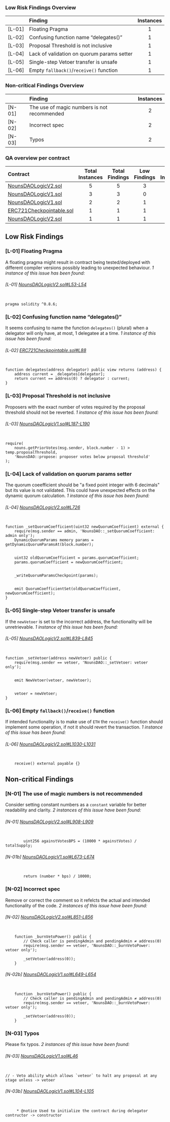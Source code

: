 ### Low Risk Findings Overview
|        | Finding                                    |  Instances  |
|:-------|:-------------------------------------------|:-----------:|
| [L-01] | Floating Pragma                            |      1      |
| [L-02] | Confusing function name “delegates()”      |      1      |
| [L-03] | Proposal Threshold is not inclusive        |      1      |
| [L-04] | Lack of validation on quorum params setter |      1      |
| [L-05] | Single-step Vetoer transfer is unsafe      |      1      |
| [L-06] | Empty `fallback()`/`receive()` function    |      1      |
### Non-critical Findings Overview
|        | Finding                                     |  Instances  |
|:-------|:--------------------------------------------|:-----------:|
| [N-01] | The use of magic numbers is not recommended |      2      |
| [N-02] | Incorrect spec                              |      2      |
| [N-03] | Typos                                       |      2      |
### QA overview per contract
| Contract                                                                                                                                                         |  Total Instances  |  Total Findings  |  Low Findings  |  Low Instances  |  NC Findings  |  NC Instances  |
|:-----------------------------------------------------------------------------------------------------------------------------------------------------------------|:-----------------:|:----------------:|:--------------:|:---------------:|:-------------:|:--------------:|
| [NounsDAOLogicV2.sol](https://github.com/code-423n4/2022-08-nounsdao/blob/452695d4764ba9d5e1d3eef0d5ecca3d004f215a/contracts/governance/NounsDAOLogicV2.sol)     |         5         |        5         |       3        |        3        |       2       |       2        |
| [NounsDAOLogicV1.sol](https://github.com/code-423n4/2022-08-nounsdao/blob/452695d4764ba9d5e1d3eef0d5ecca3d004f215a/contracts/governance/NounsDAOLogicV1.sol)     |         3         |        3         |       0        |        0        |       3       |       3        |
| [NounsDAOLogicV1.sol](https://github.com/code-423n4/2022-08-nounsdao/blob/c1c7c6201d0247f92472419ff657b570f9104565/contracts/governance/NounsDAOLogicV1.sol)     |         2         |        2         |       1        |        1        |       1       |       1        |
| [ERC721Checkpointable.sol](https://github.com/code-423n4/2022-08-nounsdao/blob/452695d4764ba9d5e1d3eef0d5ecca3d004f215a/contracts/base/ERC721Checkpointable.sol) |         1         |        1         |       1        |        1        |       0       |       0        |
| [NounsDAOLogicV2.sol](https://github.com/code-423n4/2022-08-nounsdao/blob/c1c7c6201d0247f92472419ff657b570f9104565/contracts/governance/NounsDAOLogicV2.sol)     |         1         |        1         |       1        |        1        |       0       |       0        |
## Low Risk Findings
### [L-01] Floating Pragma
A floating pragma might result in contract being tested/deployed with different compiler versions possibly leading to unexpected behaviour.
*1 instance of this issue has been found:*
###### [L-01] [NounsDAOLogicV2.sol#L53-L54](https://github.com/code-423n4/2022-08-nounsdao/blob/452695d4764ba9d5e1d3eef0d5ecca3d004f215a/contracts/governance/NounsDAOLogicV2.sol#L53-L54)
```solidity

pragma solidity ^0.8.6;

```
### [L-02] Confusing function name “delegates()”
It seems confusing to name the function `delegates()` (plural) when a delegator will only have, at most, 1 delegatee at a time.
*1 instance of this issue has been found:*
###### [L-02] [ERC721Checkpointable.sol#L88](https://github.com/code-423n4/2022-08-nounsdao/blob/452695d4764ba9d5e1d3eef0d5ecca3d004f215a/contracts/base/ERC721Checkpointable.sol#L88)
```solidity

function delegates(address delegator) public view returns (address) {
    address current = _delegates[delegator];
    return current == address(0) ? delegator : current;
}
```
### [L-03] Proposal Threshold is not inclusive
Proposers with the exact number of votes required by the proposal threshold should not be reverted.
*1 instance of this issue has been found:*
###### [L-03] [NounsDAOLogicV1.sol#L187-L190](https://github.com/code-423n4/2022-08-nounsdao/blob/c1c7c6201d0247f92472419ff657b570f9104565/contracts/governance/NounsDAOLogicV1.sol#L187-L190)
```solidity

require(
    nouns.getPriorVotes(msg.sender, block.number - 1) > temp.proposalThreshold,
    'NounsDAO::propose: proposer votes below proposal threshold'
);
```
### [L-04] Lack of validation on quorum params setter
The quorum coeefficient should be "a fixed point integer with 6 decimals" but its value is not validated. This could have unexpected effects on the dynamic quorum calculation.
*1 instance of this issue has been found:*
###### [L-04] [NounsDAOLogicV2.sol#L726](https://github.com/code-423n4/2022-08-nounsdao/blob/c1c7c6201d0247f92472419ff657b570f9104565/contracts/governance/NounsDAOLogicV2.sol#L726)
```solidity

function _setQuorumCoefficient(uint32 newQuorumCoefficient) external {
    require(msg.sender == admin, 'NounsDAO::_setQuorumCoefficient: admin only');
    DynamicQuorumParams memory params = getDynamicQuorumParamsAt(block.number);


    uint32 oldQuorumCoefficient = params.quorumCoefficient;
    params.quorumCoefficient = newQuorumCoefficient;


    _writeQuorumParamsCheckpoint(params);


    emit QuorumCoefficientSet(oldQuorumCoefficient, newQuorumCoefficient);
}
```
### [L-05] Single-step Vetoer transfer is unsafe
If the `newVetoer` is set to the incorrect address, the functionality will be unretrievable.
*1 instance of this issue has been found:*
###### [L-05] [NounsDAOLogicV2.sol#L839-L845](https://github.com/code-423n4/2022-08-nounsdao/blob/452695d4764ba9d5e1d3eef0d5ecca3d004f215a/contracts/governance/NounsDAOLogicV2.sol#L839-L845)
```solidity

function _setVetoer(address newVetoer) public {
    require(msg.sender == vetoer, 'NounsDAO::_setVetoer: vetoer only');


    emit NewVetoer(vetoer, newVetoer);


    vetoer = newVetoer;
}
```
### [L-06] Empty `fallback()`/`receive()` function
If intended functionality is to make use of `ETH` the `receive()` function should implement some operation, if not it should revert the transaction.
*1 instance of this issue has been found:*
###### [L-06] [NounsDAOLogicV2.sol#L1030-L1031](https://github.com/code-423n4/2022-08-nounsdao/blob/452695d4764ba9d5e1d3eef0d5ecca3d004f215a/contracts/governance/NounsDAOLogicV2.sol#L1030-L1031)
```solidity

    receive() external payable {}

```

## Non-critical Findings
### [N-01] The use of magic numbers is not recommended
Consider setting constant numbers as a `constant` variable for better readability and clarity.
*2 instances of this issue have been found:*
###### [N-01] [NounsDAOLogicV2.sol#L908-L909](https://github.com/code-423n4/2022-08-nounsdao/blob/452695d4764ba9d5e1d3eef0d5ecca3d004f215a/contracts/governance/NounsDAOLogicV2.sol#L908-L909)
```solidity

        uint256 againstVotesBPS = (10000 * againstVotes) / totalSupply;

```
###### [N-01b] [NounsDAOLogicV1.sol#L673-L674](https://github.com/code-423n4/2022-08-nounsdao/blob/452695d4764ba9d5e1d3eef0d5ecca3d004f215a/contracts/governance/NounsDAOLogicV1.sol#L673-L674)
```solidity

        return (number * bps) / 10000;

```
### [N-02] Incorrect spec
Remove or correct the comment so it refelcts the actual and intended functionality of the code.
*2 instances of this issue have been found:*
###### [N-02] [NounsDAOLogicV2.sol#L851-L856](https://github.com/code-423n4/2022-08-nounsdao/blob/452695d4764ba9d5e1d3eef0d5ecca3d004f215a/contracts/governance/NounsDAOLogicV2.sol#L851-L856)
```solidity

    function _burnVetoPower() public {
        // Check caller is pendingAdmin and pendingAdmin ≠ address(0)
        require(msg.sender == vetoer, 'NounsDAO::_burnVetoPower: vetoer only');

        _setVetoer(address(0));
    }
```
###### [N-02b] [NounsDAOLogicV1.sol#L649-L654](https://github.com/code-423n4/2022-08-nounsdao/blob/452695d4764ba9d5e1d3eef0d5ecca3d004f215a/contracts/governance/NounsDAOLogicV1.sol#L649-L654)
```solidity

    function _burnVetoPower() public {
        // Check caller is pendingAdmin and pendingAdmin ≠ address(0)
        require(msg.sender == vetoer, 'NounsDAO::_burnVetoPower: vetoer only');

        _setVetoer(address(0));
    }
```
### [N-03] Typos
Please fix typos.
*2 instances of this issue have been found:*
###### [N-03] [NounsDAOLogicV1.sol#L46](https://github.com/code-423n4/2022-08-nounsdao/blob/c1c7c6201d0247f92472419ff657b570f9104565/contracts/governance/NounsDAOLogicV1.sol#L46)
```solidity

// - Veto ability which allows `veteor` to halt any proposal at any stage unless -> vetoer
```
###### [N-03b] [NounsDAOLogicV1.sol#L104-L105](https://github.com/code-423n4/2022-08-nounsdao/blob/452695d4764ba9d5e1d3eef0d5ecca3d004f215a/contracts/governance/NounsDAOLogicV1.sol#L104-L105)
```solidity

     * @notice Used to initialize the contract during delegator contructor -> constructor

```
